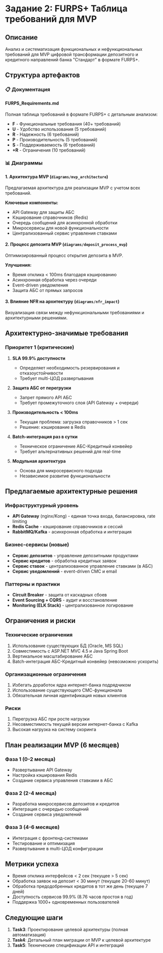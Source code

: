 # Задание 2: FURPS+ Таблица требований для MVP

## Описание

Анализ и систематизация функциональных и нефункциональных требований для MVP цифровой трансформации депозитного и кредитного направлений банка "Стандарт" в формате FURPS+.

## Структура артефактов

### 📋 Документация

#### FURPS_Requirements.md
Полная таблица требований в формате FURPS+ с детальным анализом:
- **F** - Функциональные требования (40+ требований)
- **U** - Удобство использования (5 требований)
- **R** - Надежность (6 требований)
- **P** - Производительность (5 требований)
- **S** - Поддерживаемость (6 требований)
- **+R** - Ограничения (10 требований)

### 📊 Диаграммы

#### 1. Архитектура MVP (`diagrams/mvp_architecture`)
Предлагаемая архитектура для реализации MVP с учетом всех требований.

**Ключевые компоненты:**
- API Gateway для защиты АБС
- Кэширование справочников (Redis)
- Очередь сообщений для асинхронной обработки
- Микросервисы для новой функциональности
- Централизованный сервис управления ставками

#### 2. Процесс депозита MVP (`diagrams/deposit_process_mvp`)
Оптимизированный процесс открытия депозита в MVP.

**Улучшения:**
- Время отклика < 100ms благодаря кэшированию
- Асинхронная обработка через очереди
- Event-driven уведомления
- Защита АБС от прямых запросов

#### 3. Влияние NFR на архитектуру (`diagrams/nfr_impact`)
Визуализация связи между нефункциональными требованиями и архитектурными решениями.

## Архитектурно-значимые требования

### Приоритет 1 (критические)

1. **SLA 99.9% доступности**
   - Определяет необходимость резервирования и отказоустойчивости
   - Требует multi-ЦОД развертывания

2. **Защита АБС от перегрузки**
   - Запрет прямого API АБС
   - Требует промежуточного слоя (API Gateway + очереди)

3. **Производительность < 100ms**
   - Текущая проблема: загрузка справочников > 1 сек
   - Решение: кэширование в Redis

4. **Batch-интеграция раз в сутки**
   - Техническое ограничение АБС-Кредитный конвейер
   - Требует альтернативных решений для real-time

5. **Модульная архитектура**
   - Основа для микросервисного подхода
   - Независимое развитие функциональности

## Предлагаемые архитектурные решения

### Инфраструктурный уровень
- **API Gateway** (nginx/Kong) - единая точка входа, балансировка, rate limiting
- **Redis Cache** - кэширование справочников и сессий
- **RabbitMQ/Kafka** - асинхронная обработка и интеграция

### Бизнес-сервисы (новые)
- **Сервис депозитов** - управление депозитными продуктами
- **Сервис кредитов** - обработка кредитных заявок
- **Сервис ставок** - централизованное управление ставками (в АБС)
- **Сервис уведомлений** - event-driven СМС и email

### Паттерны и практики
- **Circuit Breaker** - защита от каскадных сбоев
- **Event Sourcing + CQRS** - аудит и восстановление
- **Monitoring (ELK Stack)** - централизованное логирование

## Ограничения и риски

### Технические ограничения
1. Использование существующих БД (Oracle, MS SQL)
2. Совместимость с ASP.NET MVC 4.5 и Java Spring Boot
3. Вертикальное масштабирование АБС
4. Batch-интеграция АБС-Кредитный конвейер (невозможно ускорить)

### Организационные ограничения
1. Избегать доработок ядра интернет-банка подрядчиком
2. Использование существующего СМС-функционала
3. Обязательная личная идентификация новых клиентов

### Риски
1. Перегрузка АБС при росте нагрузки
2. Несовместимость текущей версии интернет-банка с Kafka
3. Высокая нагрузка на систему скоринга

## План реализации MVP (6 месяцев)

### Фаза 1 (0-2 месяца)
- Развертывание API Gateway
- Настройка кэширования Redis
- Создание сервиса управления ставками в АБС

### Фаза 2 (2-4 месяца)
- Разработка микросервисов депозитов и кредитов
- Интеграция с очередью сообщений
- Создание сервиса уведомлений

### Фаза 3 (4-6 месяцев)
- Интеграция с фронтенд-системами
- Тестирование и оптимизация
- Развертывание в multi-ЦОД конфигурации

## Метрики успеха

- Время отклика интерфейсов < 2 сек (текущее > 5 сек)
- Обработка заявок на депозит < 30 минут (текущее 20-60 минут)
- Обработка предодобренных кредитов в тот же день (текущее 7 дней)
- Доступность сервисов 99.9% (8.76 часов простоя в год)
- Поддержка 1000+ одновременных пользователей

## Следующие шаги

1. **Task3**: Проектирование целевой архитектуры (полная автоматизация)
2. **Task4**: Детальный план миграции от MVP к целевой архитектуре
3. **Task5**: Технические спецификации API и интеграций
